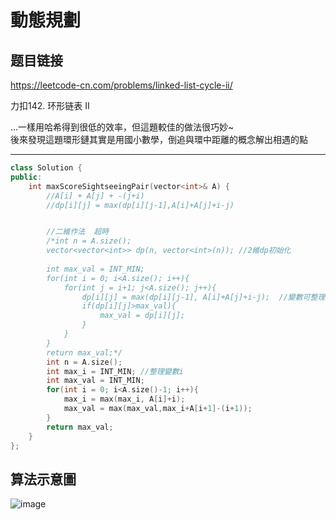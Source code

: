 # 動態規劃

## 题目链接

https://leetcode-cn.com/problems/linked-list-cycle-ii/

力扣142. 环形链表 II

...一樣用哈希得到很低的效率，但這題較佳的做法很巧妙~   
後來發現這題環形鏈其實是用國小數學，倒追與環中距離的概念解出相遇的點
    
---------------------------------------

```cpp
class Solution {
public:
    int maxScoreSightseeingPair(vector<int>& A) {
        //A[i] + A[j] + -(j+i)
        //dp[i][j] = max(dp[i][j-1],A[i]+A[j]+i-j)


        //二維作法  超時
        /*int n = A.size();
        vector<vector<int>> dp(n, vector<int>(n)); //2維dp初始化
        
        int max_val = INT_MIN;
        for(int i = 0; i<A.size(); i++){
            for(int j = i+1; j<A.size(); j++){
                dp[i][j] = max(dp[i][j-1], A[i]+A[j]+i-j);  //變數可整理成一維
                if(dp[i][j]>max_val){
                    max_val = dp[i][j];
                }
            }
        }
        return max_val;*/
        int n = A.size();
        int max_i = INT_MIN; //整理變數i
        int max_val = INT_MIN;
        for(int i = 0; i<A.size()-1; i++){
            max_i = max(max_i, A[i]+i);
            max_val = max(max_val,max_i+A[i+1]-(i+1));
        }
        return max_val;
    }
};
```

算法示意圖
---------------------------------------
![image](https://github.com/raychang0901/LeetcodeCN-/blob/master/img/141%E7%92%B0%E5%BD%A2%E9%8F%88%E8%A1%A8.jpg)
